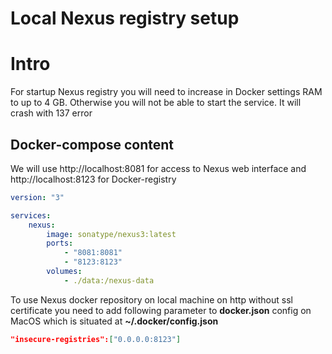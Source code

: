 # Local Nexus registry setup

# Intro
For startup Nexus registry you will need to increase in Docker settings RAM to up to 4 GB. Otherwise you will not be able to start the service. It will crash with 137 error

## Docker-compose content 
We will use http://localhost:8081 for access to Nexus web interface and http://localhost:8123 for Docker-registry

```yaml
version: "3"

services:
    nexus:
        image: sonatype/nexus3:latest
        ports:
            - "8081:8081"
            - "8123:8123"
        volumes:
            - ./data:/nexus-data
```

To use Nexus docker repository on local machine on http without ssl certificate you need to add following parameter to **docker.json** config on MacOS which is situated at **~/.docker/config.json**

```json
"insecure-registries":["0.0.0.0:8123"]
```
